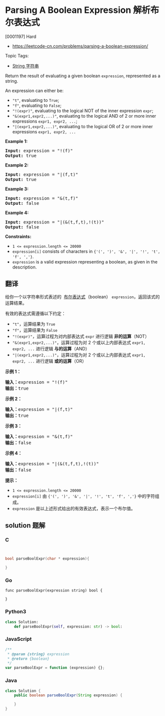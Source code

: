 # Parsing A Boolean Expression 解析布尔表达式

[0001197] Hard

- https://leetcode-cn.com/problems/parsing-a-boolean-expression/

Topic Tags:

- [String 字符串](https://leetcode-cn.com/tag/string/)

Return the result of evaluating a given boolean `expression`, represented as a string.

An expression can either be:

- `"t"`, evaluating to `True`;
- `"f"`, evaluating to `False`;
- `"!(expr)"`, evaluating to the logical NOT of the inner expression `expr`;
- `"&(expr1,expr2,...)"`, evaluating to the logical AND of 2 or more inner expressions `expr1, expr2, ...`;
- `"|(expr1,expr2,...)"`, evaluating to the logical OR of 2 or more inner expressions `expr1, expr2, ...`

**Example 1:**

<pre><strong>Input:</strong> expression = "!(f)"
<strong>Output:</strong> true
</pre>

**Example 2:**

<pre><strong>Input:</strong> expression = "|(f,t)"
<strong>Output:</strong> true
</pre>

**Example 3:**

<pre><strong>Input:</strong> expression = "&amp;(t,f)"
<strong>Output:</strong> false
</pre>

**Example 4:**

<pre><strong>Input:</strong> expression = "|(&amp;(t,f,t),!(t))"
<strong>Output:</strong> false
</pre>

**Constraints:**

- `1 <= expression.length <= 20000`
- `expression[i]` consists of characters in `{'(', ')', '&', '|', '!', 't', 'f', ','}`.
- `expression` is a valid expression representing a boolean, as given in the description.

## 翻译

给你一个以字符串形式表述的  [布尔表达式](https://baike.baidu.com/item/%E5%B8%83%E5%B0%94%E8%A1%A8%E8%BE%BE%E5%BC%8F/1574380?fr=aladdin)（boolean） `expression`，返回该式的运算结果。

有效的表达式需遵循以下约定：

- `"t"`，运算结果为 `True`
- `"f"`，运算结果为 `False`
- `"!(expr)"`，运算过程为对内部表达式 `expr` 进行逻辑 **非的运算**（NOT）
- `"&(expr1,expr2,...)"`，运算过程为对 2 个或以上内部表达式 `expr1, expr2, ...` 进行逻辑 **与的运算**（AND）
- `"|(expr1,expr2,...)"`，运算过程为对 2 个或以上内部表达式 `expr1, expr2, ...` 进行逻辑 **或的运算**（OR）

**示例 1：**

<pre><strong>输入：</strong>expression = "!(f)"
<strong>输出：</strong>true
</pre>

**示例 2：**

<pre><strong>输入：</strong>expression = "|(f,t)"
<strong>输出：</strong>true
</pre>

**示例 3：**

<pre><strong>输入：</strong>expression = "&amp;(t,f)"
<strong>输出：</strong>false
</pre>

**示例 4：**

<pre><strong>输入：</strong>expression = "|(&amp;(t,f,t),!(t))"
<strong>输出：</strong>false
</pre>

**提示：**

- `1 <= expression.length <= 20000`
- `expression[i]` 由 `{'(', ')', '&', '|', '!', 't', 'f', ','}` 中的字符组成。
- `expression` 是以上述形式给出的有效表达式，表示一个布尔值。

## solution 题解

### C

```c


bool parseBoolExpr(char * expression){

}


```

### Go

```golang
func parseBoolExpr(expression string) bool {

}
```

### Python3

```python
class Solution:
    def parseBoolExpr(self, expression: str) -> bool:

```

### JavaScript

```javascript
/**
 * @param {string} expression
 * @return {boolean}
 */
var parseBoolExpr = function (expression) {};
```

### Java

```java
class Solution {
    public boolean parseBoolExpr(String expression) {

    }
}
```
